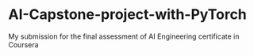 # AI-Capstone-project-with-PyTorch
My submission for the final assessment of AI Engineering certificate in Coursera
